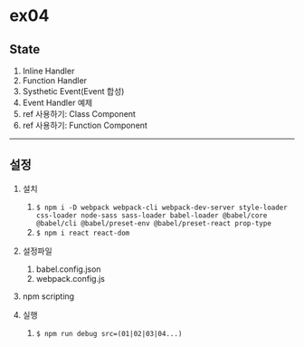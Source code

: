 # ex04
## State

1. Inline Handler
2. Function Handler
3. Systhetic Event(Event 합성)
4. Event Handler 예제
5. ref 사용하기: Class Component
6. ref 사용하기: Function Component

---

## 설정

1. 설치
   1. ```$ npm i -D webpack webpack-cli webpack-dev-server style-loader css-loader node-sass sass-loader babel-loader @babel/core @babel/cli @babel/preset-env @babel/preset-react prop-type```
   2.  ```$ npm i react react-dom ```  

2. 설정파일  
   1. babel.config.json
   2. webpack.config.js

3. npm scripting
4. 실행
   1. ```$ npm run debug src=(01|02|03|04...) ```
